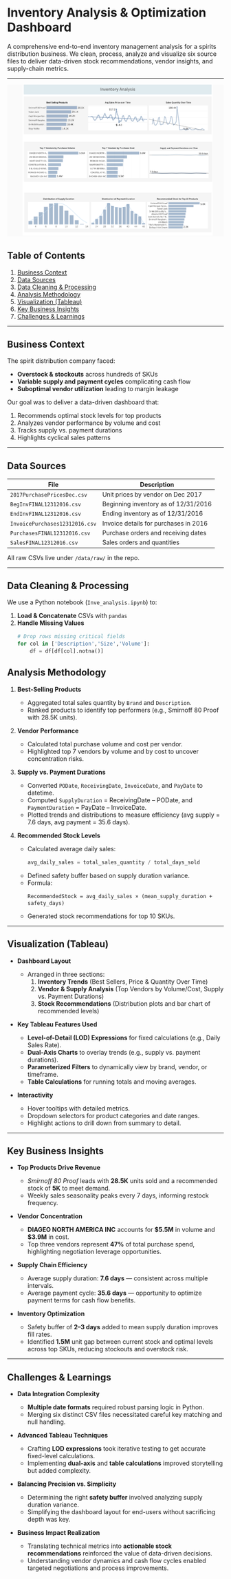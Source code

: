 # Inventory Analysis & Optimization Dashboard

A comprehensive end-to-end inventory management analysis for a spirits distribution business. We clean, process, analyze and visualize six source files to deliver data-driven stock recommendations, vendor insights, and supply-chain metrics.

---

![Alt txt](https://github.com/pavankakarrot/inventory-analysis/blob/main/Final_Dashboard.png)

## Table of Contents

1. [Business Context](#business-context)  
2. [Data Sources](#data-sources)  
3. [Data Cleaning & Processing](#data-cleaning--processing)  
4. [Analysis Methodology](#analysis-methodology)  
5. [Visualization (Tableau)](#visualization-tableau)  
6. [Key Business Insights](#key-business-insights)  
7. [Challenges & Learnings](#challenges--learnings) 

---

## Business Context

The spirit distribution company faced:
- **Overstock & stockouts** across hundreds of SKUs  
- **Variable supply and payment cycles** complicating cash flow  
- **Suboptimal vendor utilization** leading to margin leakage  

Our goal was to deliver a data-driven dashboard that:
1. Recommends optimal stock levels for top products  
2. Analyzes vendor performance by volume and cost  
3. Tracks supply vs. payment durations  
4. Highlights cyclical sales patterns

---

## Data Sources

| File                                | Description                                   |
|-------------------------------------|-----------------------------------------------|
| `2017PurchasePricesDec.csv`         | Unit prices by vendor on Dec 2017             |
| `BegInvFINAL12312016.csv`           | Beginning inventory as of 12/31/2016          |
| `EndInvFINAL12312016.csv`           | Ending inventory as of 12/31/2016             |
| `InvoicePurchases12312016.csv`      | Invoice details for purchases in 2016         |
| `PurchasesFINAL12312016.csv`        | Purchase orders and receiving dates           |
| `SalesFINAL12312016.csv`            | Sales orders and quantities                   |

All raw CSVs live under `/data/raw/` in the repo.

---

## Data Cleaning & Processing

We use a Python notebook (`Inve_analysis.ipynb`) to:

1. **Load & Concatenate** CSVs with `pandas`  
2. **Handle Missing Values**  
   ```python
   # Drop rows missing critical fields
   for col in ['Description','Size','Volume']:
       df = df[df[col].notna()]

## Analysis Methodology

1. **Best-Selling Products**  
   - Aggregated total sales quantity by `Brand` and `Description`.  
   - Ranked products to identify top performers (e.g., Smirnoff 80 Proof with 28.5K units).  

2. **Vendor Performance**  
   - Calculated total purchase volume and cost per vendor.  
   - Highlighted top 7 vendors by volume and by cost to uncover concentration risks.  

3. **Supply vs. Payment Durations**  
   - Converted `PODate`, `ReceivingDate`, `InvoiceDate`, and `PayDate` to datetime.  
   - Computed `SupplyDuration` = ReceivingDate – PODate, and `PaymentDuration` = PayDate – InvoiceDate.  
   - Plotted trends and distributions to measure efficiency (avg supply = 7.6 days, avg payment = 35.6 days).  

4. **Recommended Stock Levels**  
   - Calculated average daily sales:  
     ```python
     avg_daily_sales = total_sales_quantity / total_days_sold
     ```  
   - Defined safety buffer based on supply duration variance.  
   - Formula:  
     ```
     RecommendedStock = avg_daily_sales × (mean_supply_duration + safety_days)
     ```  
   - Generated stock recommendations for top 10 SKUs.

---

## Visualization (Tableau)

- **Dashboard Layout**  
  - Arranged in three sections:  
    1. **Inventory Trends** (Best Sellers, Price & Quantity Over Time)  
    2. **Vendor & Supply Analysis** (Top Vendors by Volume/Cost, Supply vs. Payment Durations)  
    3. **Stock Recommendations** (Distribution plots and bar chart of recommended levels)

- **Key Tableau Features Used**  
  - **Level-of-Detail (LOD) Expressions** for fixed calculations (e.g., Daily Sales Rate).  
  - **Dual-Axis Charts** to overlay trends (e.g., supply vs. payment durations).  
  - **Parameterized Filters** to dynamically view by brand, vendor, or timeframe.  
  - **Table Calculations** for running totals and moving averages.

- **Interactivity**  
  - Hover tooltips with detailed metrics.  
  - Dropdown selectors for product categories and date ranges.  
  - Highlight actions to drill down from summary to detail.

---

## Key Business Insights

- **Top Products Drive Revenue**  
  - *Smirnoff 80 Proof* leads with **28.5K** units sold and a recommended stock of **5K** to meet demand.  
  - Weekly sales seasonality peaks every 7 days, informing restock frequency.

- **Vendor Concentration**  
  - **DIAGEO NORTH AMERICA INC** accounts for **\$5.5M** in volume and **\$3.9M** in cost.  
  - Top three vendors represent **47%** of total purchase spend, highlighting negotiation leverage opportunities.

- **Supply Chain Efficiency**  
  - Average supply duration: **7.6 days** — consistent across multiple intervals.  
  - Average payment cycle: **35.6 days** — opportunity to optimize payment terms for cash flow benefits.

- **Inventory Optimization**  
  - Safety buffer of **2–3 days** added to mean supply duration improves fill rates.  
  - Identified **1.5M** unit gap between current stock and optimal levels across top SKUs, reducing stockouts and overstock risk.

---

## Challenges & Learnings

- **Data Integration Complexity**  
  - **Multiple date formats** required robust parsing logic in Python.  
  - Merging six distinct CSV files necessitated careful key matching and null handling.

- **Advanced Tableau Techniques**  
  - Crafting **LOD expressions** took iterative testing to get accurate fixed-level calculations.  
  - Implementing **dual-axis** and **table calculations** improved storytelling but added complexity.

- **Balancing Precision vs. Simplicity**  
  - Determining the right **safety buffer** involved analyzing supply duration variance.  
  - Simplifying the dashboard layout for end-users without sacrificing depth was key.

- **Business Impact Realization**  
  - Translating technical metrics into **actionable stock recommendations** reinforced the value of data-driven decisions.  
  - Understanding vendor dynamics and cash flow cycles enabled targeted negotiations and process improvements.






